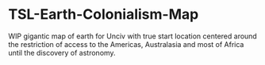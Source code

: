 # TSL-Earth-Colonialism-Map
WIP gigantic map of earth for Unciv with true start location centered around the restriction of access to the Americas, Australasia and most of Africa until the discovery of astronomy.
